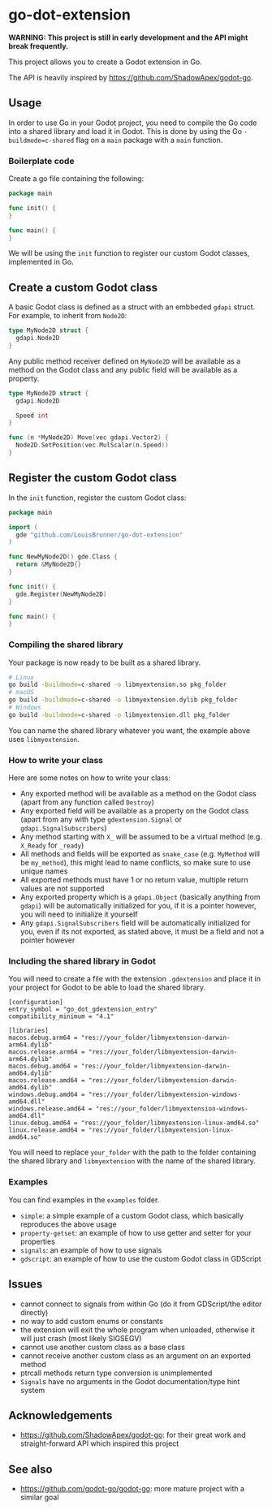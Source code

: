 # go-dot-extension

**WARNING: This project is still in early development and the API might break frequently.**

This project allows you to create a Godot extension in Go.

The API is heavily inspired by https://github.com/ShadowApex/godot-go.

## Usage

In order to use Go in your Godot project, you need to compile the Go code into a shared library and load it in Godot.
This is done by using the Go `-buildmode=c-shared` flag on a `main` package with a `main` function.

### Boilerplate code

Create a go file containing the following:

```go
package main

func init() {
}

func main() {
}
```

We will be using the `init` function to register our custom Godot classes, implemented in Go.

## Create a custom Godot class

A basic Godot class is defined as a struct with an embbeded `gdapi` struct. For example, to inherit from `Node2D`:

```go
type MyNode2D struct {
  gdapi.Node2D
}
```

Any public method receiver defined on `MyNode2D` will be available as a method on the Godot class and any public field will be available as a property.

```go
type MyNode2D struct {
  gdapi.Node2D

  Speed int
}

func (n *MyNode2D) Move(vec gdapi.Vector2) {
  Node2D.SetPosition(vec.MulScalar(n.Speed))
}
```

## Register the custom Godot class

In the `init` function, register the custom Godot class:

```go
package main

import (
  gde "github.com/LouisBrunner/go-dot-extension"
)

func NewMyNode2D() gde.Class {
  return &MyNode2D{}
}

func init() {
  gde.Register(NewMyNode2D)
}

func main() {
}
```

### Compiling the shared library

Your package is now ready to be built as a shared library.

```bash
# Linux
go build -buildmode=c-shared -o libmyextension.so pkg_folder
# macOS
go build -buildmode=c-shared -o libmyextension.dylib pkg_folder
# Windows
go build -buildmode=c-shared -o libmyextension.dll pkg_folder
```

You can name the shared library whatever you want, the example above uses `libmyextension`.

### How to write your class

Here are some notes on how to write your class:

- Any exported method will be available as a method on the Godot class (apart from any function called `Destroy`)
- Any exported field will be available as a property on the Godot class (apart from any with type `gdextension.Signal` or `gdapi.SignalSubscribers`)
- Any method starting with `X_` will be assumed to be a virtual method (e.g. `X_Ready` for `_ready`)
- All methods and fields will be exported as `snake_case` (e.g. `MyMethod` will be `my_method`), this might lead to name conflicts, so make sure to use unique names
- All exported methods must have 1 or no return value, multiple return values are not supported
- Any exported property which is a `gdapi.Object` (basically anything from `gdapi`) will be automatically initialized for you, if it is a pointer however, you will need to initialize it yourself
- Any `gdapi.SignalSubscribers` field will be automatically initialized for you, even if its not exported, as stated above, it must be a field and not a pointer however

### Including the shared library in Godot

You will need to create a file with the extension `.gdextension` and place it in your project for Godot to be able to load the shared library.

```gdscript
[configuration]
entry_symbol = "go_dot_gdextension_entry"
compatibility_minimum = "4.1"

[libraries]
macos.debug.arm64 = "res://your_folder/libmyextension-darwin-arm64.dylib"
macos.release.arm64 = "res://your_folder/libmyextension-darwin-arm64.dylib"
macos.debug.amd64 = "res://your_folder/libmyextension-darwin-amd64.dylib"
macos.release.amd64 = "res://your_folder/libmyextension-darwin-amd64.dylib"
windows.debug.amd64 = "res://your_folder/libmyextension-windows-amd64.dll"
windows.release.amd64 = "res://your_folder/libmyextension-windows-amd64.dll"
linux.debug.amd64 = "res://your_folder/libmyextension-linux-amd64.so"
linux.release.amd64 = "res://your_folder/libmyextension-linux-amd64.so"
```

You will need to replace `your_folder` with the path to the folder containing the shared library and `libmyextension` with the name of the shared library.

### Examples

You can find examples in the `examples` folder.

- `simple`: a simple example of a custom Godot class, which basically reproduces the above usage
- `property-getset`: an example of how to use getter and setter for your properties
- `signals`: an example of how to use signals
- `gdscript`: an example of how to use the custom Godot class in GDScript

## Issues

- cannot connect to signals from within Go (do it from GDScript/the editor directly)
- no way to add custom enums or constants
- the extension will exit the whole program when unloaded, otherwise it will just crash (most likely SIGSEGV)
- cannot use another custom class as a base class
- cannot receive another custom class as an argument on an exported method
- ptrcall methods return type conversion is unimplemented
- `Signal`s have no arguments in the Godot documentation/type hint system

## Acknowledgements

- https://github.com/ShadowApex/godot-go: for their great work and straight-forward API which inspired this project

## See also

- https://github.com/godot-go/godot-go: more mature project with a similar goal
